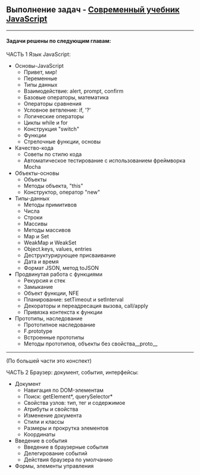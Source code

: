 ## Выполнение задач - [Современный учебник JavaScript](https://learn.javascript.ru/)

___
#### Задачи решены по следующим главам:

ЧАСТЬ 1 
Язык JavaScript:

- Основы-JavaScript
  - Привет, мир!
  - Переменные
  - Типы данных
  - Взаимодействие: alert, prompt, confirm
  - Базовые операторы, математика
  - Операторы сравнения
  - Условное ветвление: if, '?'
  - Логические операторы
  - Циклы while и for
  - Конструкция "switch"
  - Функции
  - Стрелочные функции, основы
- Качество-кода
  - Советы по стилю кода
  - Автоматическое тестирование c использованием фреймворка Mocha
- Объекты-основы
  - Объекты
  - Методы объекта, "this"
  - Конструктор, оператор "new"
- Типы-данных
  - Методы примитивов
  - Числа
  - Строки
  - Массивы
  - Методы массивов
  - Map и Set
  - WeakMap и WeakSet
  - Object.keys, values, entries
  - Деструктурирующее присваивание
  - Дата и время
  - Формат JSON, метод toJSON
- Продвинутая работа с функциями
  - Рекурсия и стек
  - Замыкание
  - Объект функции, NFE
  - Планирование: setTimeout и setInterval
  - Декораторы и переадресация вызова, call/apply <!-- (*) -->
  - Привязка контекста к функции
- Прототипы, наследование
  - Прототипное наследование
  - F.prototype
  - Встроенные прототипы
  - Методы прототипов, объекты без свойства__proto__

___

(По большей части это конспект)

ЧАСТЬ 2
Браузер: документ, события, интерфейсы:

- Документ
  - Навигация по DOM-элементам
  - Поиск: getElement*, querySelector*
  - Свойства узлов: тип, тег и содержимое
  - Атрибуты и свойства
  - Изменение документа
  - Стили и классы
  - Размеры и прокрутка элементов
  - Координаты
- Введение в события
  - Введение в браузерные события
  - Делегирование событий
  - Действия браузера по умолчанию
- Формы, элементы управления